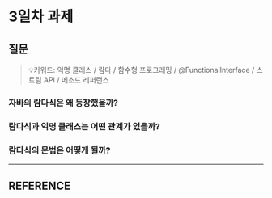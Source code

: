 # 3일차 과제


## 질문

> 💡키워드: 익명 클래스 / 람다 / 함수형 프로그래밍 / @FunctionalInterface / 스트림 API / 메소드 레퍼런스

### 자바의 람다식은 왜 등장했을까?
### 람다식과 익명 클래스는 어떤 관계가 있을까?
### 람다식의 문법은 어떻게 될까?

---

## REFERENCE
